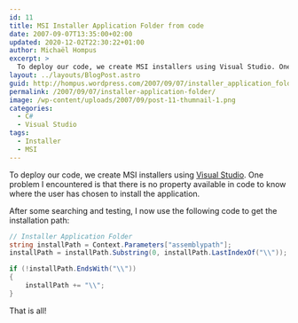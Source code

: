 ```yaml
---
id: 11
title: MSI Installer Application Folder from code
date: 2007-09-07T13:35:00+02:00
updated: 2020-12-02T22:30:22+01:00
author: Michaël Hompus
excerpt: >
  To deploy our code, we create MSI installers using Visual Studio. One problem I encountered is that there is no property available in code to know where the user has chosen to install the application.
layout: ../layouts/BlogPost.astro
guid: http://hompus.wordpress.com/2007/09/07/installer_application_folder/
permalink: /2007/09/07/installer-application-folder/
image: /wp-content/uploads/2007/09/post-11-thumnail-1.png
categories:
  - C#
  - Visual Studio
tags:
  - Installer
  - MSI
---
```


To deploy our code, we create MSI installers using [Visual Studio](https://visualstudio.microsoft.com/).
One problem I encountered is that there is no property available in code to know where the user has chosen to install the application.

After some searching and testing, I now use the following code to get the installation path:

```csharp
// Installer Application Folder
string installPath = Context.Parameters["assemblypath"];
installPath = installPath.Substring(0, installPath.LastIndexOf("\\"));

if (!installPath.EndsWith("\\"))
{
    installPath += "\\";
}
```

That is all!
